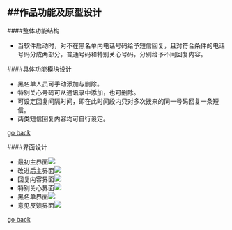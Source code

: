 ##作品功能及原型设计
---
####整体功能结构
* 当软件启动时，对不在黑名单内电话号码给予短信回复，且对符合条件的电话号码分成两部分，普通号码和特别关心号码，分别给予不同回复内容。

####具体功能模块设计
* 黑名单人员可手动添加与删除。
* 特别关心号码可从通讯录中添加，也可删除。
* 可设定回复间隔时间，即在此时间段内只对多次拨来的同一号码回复一条短信。
* 两类短信回复内容均可自行设定。

[go back](SUMMARY.md)

####界面设计
 * 最初主界面![](IMG_20151224_172728.jpg)
 * 改进后主界面![](IMG_20151224_172734.jpg)
 * 回复内容界面![](IMG_20151224_172640.jpg)
 * 特别关心界面![](IMG_20151224_172724.jpg)
 * 黑名单界面![](IMG_20151224_172655.jpg)
 * 意见反馈界面![](IMG_20151224_172648.jpg)

[go back](SUMMARY.md)